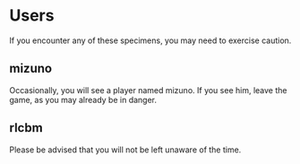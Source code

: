 # Users

If you encounter any of these specimens, you may need to exercise caution.

## mizuno

Occasionally, you will see a player named mizuno. If you see him, leave the game, as you may already be in danger.

## rlcbm

Please be advised that you will not be left unaware of the time.

